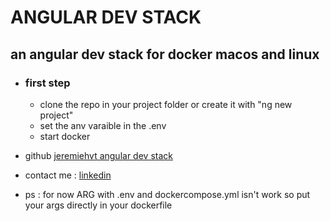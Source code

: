 # ANGULAR DEV STACK
## an angular dev stack for docker macos and linux

* ### first step 
    * clone the repo in your project folder or create it with "ng new project"
    * set the anv varaible in the .env 
    * start docker

* github [jeremiehvt angular dev stack](https://github.com/jeremiehvt/angular_stack_dev)
* contact me : [linkedin](https://www.linkedin.com/in/j%C3%A9r%C3%A9mie-havart/)

* ps : for now ARG with .env and dockercompose.yml isn't work so put your args directly in your dockerfile